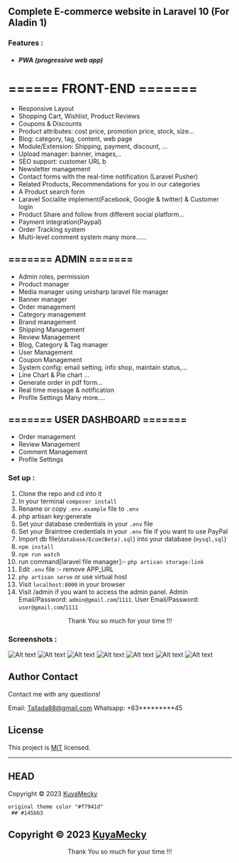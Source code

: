 

## Complete E-commerce website in  Laravel 10 (For Aladin 1)

### Features :
- ##### PWA (progressive web app)
# ====== FRONT-END =======

- Responsive Layout
- Shopping Cart, Wishlist, Product Reviews
- Coupons & Discounts
- Product attributes: cost price, promotion price, stock, size...
- Blog: category, tag, content, web page 
- Module/Extension: Shipping, payment, discount, ...
- Upload manager: banner, images,..
- SEO support: customer URL b
- Newsletter management
- Contact forms with the real-time notification (Laravel Pusher)
- Related Products, Recommendations for you in our categories
- A Product search form
- Laravel Socialite implement(Facebook, Google & twitter) & Customer login
- Product Share and follow from different social platform...
- Payment integration(Paypal)
- Order Tracking system
- Multi-level comment system
many more......

## ======= ADMIN =======

- Admin roles, permission
- Product manager
- Media manager using unisharp laravel file manager
- Banner manager
- Order management
- Category management
- Brand management
- Shipping Management
- Review Management
- Blog, Category & Tag manager
- User Management
- Coupon Management
- System config: email setting, info shop, maintain status,...
- Line Chart & Pie chart ...
- Generate order in pdf form...
- Real time message & notification
- Profile Settings
Many more....


## ======= USER DASHBOARD =======


- Order management
- Review Management
- Comment Management
- Profile Settings

### Set up :

1. Clone the repo and cd into it
2. In your terminal ```composer install```
3. Rename or copy ```.env.example``` file to ``.env``
4. php artisan key:generate
5. Set your database credentials in your ```.env``` file
6. Set your Braintree credentials in your ```.env``` file if you want to use PayPal
7. Import db file(```database/Ecom(Beta).sql```) into your database (```mysql,sql```)
8. ```npm install```
9. ```npm run watch```
10. run command[laravel file manager]:-  ```php artisan storage:link```
11. Edit ```.env``` file :- remove APP_URL
10. ```php artisan serve``` or use virtual host
11. Visit ```localhost:8000``` in your browser
12. Visit /admin if you want to access the admin panel. Admin Email/Password: ```admin@gmail.com```/```1111```. User Email/Password: ```user@gmail.com```/```1111```

<p style="text-align:center">Thank You so much for your time !!!</p>


### Screenshots :
![Alt text](https://github.com/KuyaMecky/Ecom-prod-ready/blob/master/public/images/screencapture-127-0-0-1-8000-2024-01-12-01_57_21.png)
![Alt text](https://github.com/KuyaMecky/Ecom-prod-ready/blob/master/public/images/screencapture-127-0-0-1-8000-admin-2024-01-12-01_58_56.png)
![Alt text](https://github.com/KuyaMecky/Ecom-prod-ready/blob/master/public/images/screencapture-127-0-0-1-8000-admin-order-10-2024-01-12-02_00_25.png)
![Alt text](https://github.com/KuyaMecky/Ecom-prod-ready/blob/master/public/images/screencapture-127-0-0-1-8000-admin-post-2024-01-12-01_59_25.png)
![Alt text](https://github.com/KuyaMecky/Ecom-prod-ready/blob/master/public/images/screencapture-127-0-0-1-8000-admin-settings-2024-01-12-01_59_43.png)
![Alt text](https://github.com/KuyaMecky/Ecom-prod-ready/blob/master/public/images/screencapture-127-0-0-1-8000-admin-users-2024-01-12-01_59_55.png)
![Alt text](https://github.com/KuyaMecky/Ecom-prod-ready/blob/master/public/images/screencapture-127-0-0-1-8000-user-login-2024-01-12-01_58_26.png)


 ## Author Contact
  Contact me with any questions!<br>

  Email: Tallada88@gmail.com
  Whatsapp: +63*********45

  ## License
  This project is [MIT](https://choosealicense.com/licenses/mit/) licensed.<br />

<hr>

## HEAD

  Copyright © 2023 [KuyaMecky](https://github.com/KuyaMecky)

```
original theme color "#f7941d"
 ## #145bb3
```
## Copyright © 2023 [KuyaMecky](https://github.com/KuyaMecky)
<p style="text-align:center">Thank You so much for your time !!!</p>
